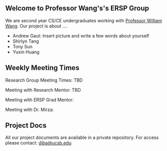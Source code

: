 ## Welcome to Professor Wang's's ERSP Group

We are second year CS/CE undergraduates working with [Professor William Wang](https://www.cs.ucsb.edu/~william/). Our project is about ....


* Andrew Gaut: Insert picture and write a few words about yourself
* Shirlyn Tang
* Tony Sun
* Yuxin Huang  


## Weekly Meeting Times

Research Group Meeting Times: TBD

Meeting with Research Mentor: TBD

Meeting with ERSP Grad Mentor:

Meeting with Dr. Mirza:



## Project Docs
All our project documents are available in a private repository. For access please contact: diba@ucsb.edu
